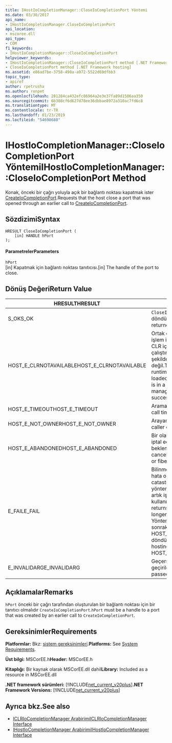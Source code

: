 ```yaml
---
title: IHostIoCompletionManager::CloseIoCompletionPort Yöntemi
ms.date: 03/30/2017
api_name:
- IHostIoCompletionManager.CloseIoCompletionPort
api_location:
- mscoree.dll
api_type:
- COM
f1_keywords:
- IHostIoCompletionManager::CloseIoCompletionPort
helpviewer_keywords:
- IHostIoCompletionManager::CloseIoCompletionPort method [.NET Framework hosting]
- CloseIoCompletionPort method [.NET Framework hosting]
ms.assetid: e86ad7be-3758-498a-a972-5522d69dfbb3
topic_type:
- apiref
author: rpetrusha
ms.author: ronpet
ms.openlocfilehash: 281284ca432efc86964a2e3e37fa89d1506aa350
ms.sourcegitcommit: 6b308cf6d627d78ee36dbbae8972a310ac7fd6c8
ms.translationtype: MT
ms.contentlocale: tr-TR
ms.lasthandoff: 01/23/2019
ms.locfileid: "54698680"
---
```

# <a name="ihostiocompletionmanagercloseiocompletionport-method"></a><span data-ttu-id="f567a-102">IHostIoCompletionManager::CloseIoCompletionPort Yöntemi</span><span class="sxs-lookup"><span data-stu-id="f567a-102">IHostIoCompletionManager::CloseIoCompletionPort Method</span></span>
<span data-ttu-id="f567a-103">Konak, önceki bir çağrı yoluyla açık bir bağlantı noktası kapatmak ister [CreateIoCompletionPort](../../../../docs/framework/unmanaged-api/hosting/ihostiocompletionmanager-createiocompletionport-method.md).</span><span class="sxs-lookup"><span data-stu-id="f567a-103">Requests that the host close a port that was opened through an earlier call to [CreateIoCompletionPort](../../../../docs/framework/unmanaged-api/hosting/ihostiocompletionmanager-createiocompletionport-method.md).</span></span>  
  
## <a name="syntax"></a><span data-ttu-id="f567a-104">Sözdizimi</span><span class="sxs-lookup"><span data-stu-id="f567a-104">Syntax</span></span>  
  
```  
HRESULT CloseIoCompletionPort (  
    [in] HANDLE hPort  
);  
```  
  
#### <a name="parameters"></a><span data-ttu-id="f567a-105">Parametreler</span><span class="sxs-lookup"><span data-stu-id="f567a-105">Parameters</span></span>  
 `hPort`  
 <span data-ttu-id="f567a-106">[in] Kapatmak için bağlantı noktası tanıtıcısı.</span><span class="sxs-lookup"><span data-stu-id="f567a-106">[in] The handle of the port to close.</span></span>  
  
## <a name="return-value"></a><span data-ttu-id="f567a-107">Dönüş Değeri</span><span class="sxs-lookup"><span data-stu-id="f567a-107">Return Value</span></span>  
  
|<span data-ttu-id="f567a-108">HRESULT</span><span class="sxs-lookup"><span data-stu-id="f567a-108">HRESULT</span></span>|<span data-ttu-id="f567a-109">Açıklama</span><span class="sxs-lookup"><span data-stu-id="f567a-109">Description</span></span>|  
|-------------|-----------------|  
|<span data-ttu-id="f567a-110">S_OK</span><span class="sxs-lookup"><span data-stu-id="f567a-110">S_OK</span></span>|<span data-ttu-id="f567a-111">`CloseIoCompletionPort` başarıyla döndürüldü.</span><span class="sxs-lookup"><span data-stu-id="f567a-111">`CloseIoCompletionPort` returned successfully.</span></span>|  
|<span data-ttu-id="f567a-112">HOST_E_CLRNOTAVAILABLE</span><span class="sxs-lookup"><span data-stu-id="f567a-112">HOST_E_CLRNOTAVAILABLE</span></span>|<span data-ttu-id="f567a-113">Ortak dil çalışma zamanı (CLR) işlem içine yüklenmemiş olan veya CLR içinde yönetilen kod çalıştıramaz veya çağrı başarılı şekilde işleme bir durumda değil.</span><span class="sxs-lookup"><span data-stu-id="f567a-113">The common language runtime (CLR) has not been loaded into a process, or the CLR is in a state in which it cannot run managed code or process the call successfully.</span></span>|  
|<span data-ttu-id="f567a-114">HOST_E_TIMEOUT</span><span class="sxs-lookup"><span data-stu-id="f567a-114">HOST_E_TIMEOUT</span></span>|<span data-ttu-id="f567a-115">Arama zaman aşımına uğradı.</span><span class="sxs-lookup"><span data-stu-id="f567a-115">The call timed out.</span></span>|  
|<span data-ttu-id="f567a-116">HOST_E_NOT_OWNER</span><span class="sxs-lookup"><span data-stu-id="f567a-116">HOST_E_NOT_OWNER</span></span>|<span data-ttu-id="f567a-117">Arayan bir kilide sahip değil.</span><span class="sxs-lookup"><span data-stu-id="f567a-117">The caller does not own the lock.</span></span>|  
|<span data-ttu-id="f567a-118">HOST_E_ABANDONED</span><span class="sxs-lookup"><span data-stu-id="f567a-118">HOST_E_ABANDONED</span></span>|<span data-ttu-id="f567a-119">Bir olay engellenen bir iş parçacığı iptal edildi veya fiber üzerinde bekleme süresi.</span><span class="sxs-lookup"><span data-stu-id="f567a-119">An event was canceled while a blocked thread or fiber was waiting on it.</span></span>|  
|<span data-ttu-id="f567a-120">E_FAIL</span><span class="sxs-lookup"><span data-stu-id="f567a-120">E_FAIL</span></span>|<span data-ttu-id="f567a-121">Bilinmeyen geri dönülemez bir hata oluştu.</span><span class="sxs-lookup"><span data-stu-id="f567a-121">An unknown catastrophic failure occurred.</span></span> <span data-ttu-id="f567a-122">Bir yöntem E_FAIL döndüğünde, CLR artık işlem içinde kullanılamaz.</span><span class="sxs-lookup"><span data-stu-id="f567a-122">When a method returns E_FAIL, the CLR is no longer usable within the process.</span></span> <span data-ttu-id="f567a-123">Yöntemleri barındırma yapılan sonraki çağrılar HOST_E_CLRNOTAVAILABLE döndürür.</span><span class="sxs-lookup"><span data-stu-id="f567a-123">Subsequent calls to hosting methods return HOST_E_CLRNOTAVAILABLE.</span></span>|  
|<span data-ttu-id="f567a-124">E_INVALIDARG</span><span class="sxs-lookup"><span data-stu-id="f567a-124">E_INVALIDARG</span></span>|<span data-ttu-id="f567a-125">Geçersiz bağlantı noktası tanıtıcı geçirildi.</span><span class="sxs-lookup"><span data-stu-id="f567a-125">An invalid port handle was passed.</span></span>|  
  
## <a name="remarks"></a><span data-ttu-id="f567a-126">Açıklamalar</span><span class="sxs-lookup"><span data-stu-id="f567a-126">Remarks</span></span>  
 <span data-ttu-id="f567a-127">`hPort` önceki bir çağrı tarafından oluşturulan bir bağlantı noktası için bir tanıtıcı olmalıdır `CreateIoCompletionPort`.</span><span class="sxs-lookup"><span data-stu-id="f567a-127">`hPort` must be a handle to a port that was created by an earlier call to `CreateIoCompletionPort`.</span></span>  
  
## <a name="requirements"></a><span data-ttu-id="f567a-128">Gereksinimler</span><span class="sxs-lookup"><span data-stu-id="f567a-128">Requirements</span></span>  
 <span data-ttu-id="f567a-129">**Platformlar:** Bkz: [sistem gereksinimleri](../../../../docs/framework/get-started/system-requirements.md).</span><span class="sxs-lookup"><span data-stu-id="f567a-129">**Platforms:** See [System Requirements](../../../../docs/framework/get-started/system-requirements.md).</span></span>  
  
 <span data-ttu-id="f567a-130">**Üst bilgi:** MSCorEE.h</span><span class="sxs-lookup"><span data-stu-id="f567a-130">**Header:** MSCorEE.h</span></span>  
  
 <span data-ttu-id="f567a-131">**Kitaplığı:** Bir kaynak olarak MSCorEE.dll dahil</span><span class="sxs-lookup"><span data-stu-id="f567a-131">**Library:** Included as a resource in MSCorEE.dll</span></span>  
  
 <span data-ttu-id="f567a-132">**.NET framework sürümleri:** [!INCLUDE[net_current_v20plus](../../../../includes/net-current-v20plus-md.md)]</span><span class="sxs-lookup"><span data-stu-id="f567a-132">**.NET Framework Versions:** [!INCLUDE[net_current_v20plus](../../../../includes/net-current-v20plus-md.md)]</span></span>  
  
## <a name="see-also"></a><span data-ttu-id="f567a-133">Ayrıca bkz.</span><span class="sxs-lookup"><span data-stu-id="f567a-133">See also</span></span>
- [<span data-ttu-id="f567a-134">ICLRIoCompletionManager Arabirimi</span><span class="sxs-lookup"><span data-stu-id="f567a-134">ICLRIoCompletionManager Interface</span></span>](../../../../docs/framework/unmanaged-api/hosting/iclriocompletionmanager-interface.md)
- [<span data-ttu-id="f567a-135">IHostIoCompletionManager Arabirimi</span><span class="sxs-lookup"><span data-stu-id="f567a-135">IHostIoCompletionManager Interface</span></span>](../../../../docs/framework/unmanaged-api/hosting/ihostiocompletionmanager-interface.md)
